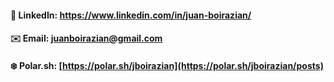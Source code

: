 


#### 👨 LinkedIn: https://www.linkedin.com/in/juan-boirazian/
#### ✉️ Email: juanboirazian@gmail.com
#### ❄️ Polar.sh: [https://polar.sh/jboirazian](https://polar.sh/jboirazian/posts)
